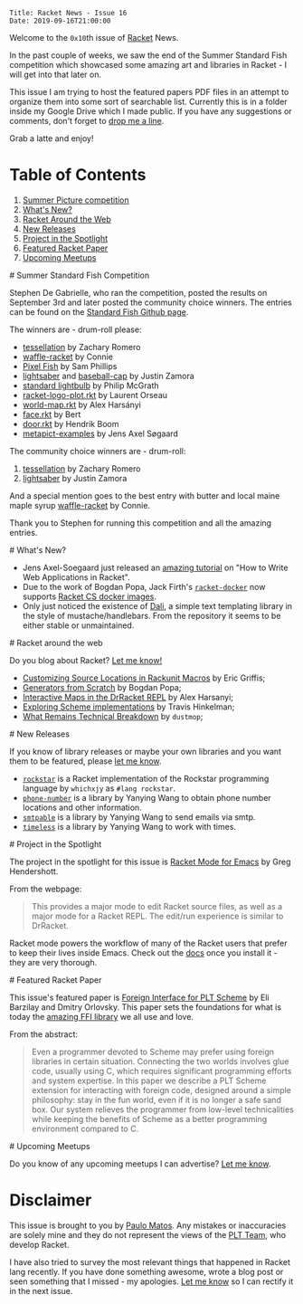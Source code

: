     Title: Racket News - Issue 16
    Date: 2019-09-16T21:00:00

Welcome to the `0x10`th issue of [Racket](https://www.racket-lang.org) News. 

In the past couple of weeks, we saw the end of the Summer Standard Fish competition which showcased some amazing art and libraries in Racket - I will get into that later on. 

This issue I am trying to host the featured papers PDF files in an attempt to organize them into some sort of searchable list. Currently this is in a folder inside my Google Drive which I made public. If you have any suggestions or comments, don't forget to [drop me a line](mailto:pmatos@linki.tools).

Grab a latte and enjoy!

# Table of Contents

1. [Summer Picture competition](#summercomp)
2. [What's New?](#whatsnew)
3. [Racket Around the Web](#aroundtheweb)
4. [New Releases](#newreleases)
5. [Project in the Spotlight](#spotlight)
6. [Featured Racket Paper](#featuredpaper)
7. [Upcoming Meetups](#meetups)

<div id='summercomp'/>
# Summer Standard Fish Competition

Stephen De Gabrielle, who ran the competition, posted the results on September 3rd and later posted the community choice winners. The entries can be found on the [Standard Fish Github page](https://github.com/standard-fish). 

The winners are - drum-roll please:

* [tessellation](https://github.com/zkry/tessellation) by Zachary Romero 
* [waffle-racket](https://github.com/standard-fish/waffle-racket) by Connie 
* [Pixel Fish](https://github.com/samdphillips/pixel-fish) by Sam Phillips 
* [lightsaber](https://github.com/standard-fish/lightsaber) and [baseball-cap](https://github.com/zamora/baseball-cap) by Justin Zamora
* [standard lightbulb](https://gist.github.com/LiberalArtist/4d0059f5af23043515a3cc74bd4928c2) by Philip McGrath 
* [racket-logo-plot.rkt](https://gist.github.com/Metaxal/01309b175e268be502b406f036072f17) by Laurent Orseau 
* [world-map.rkt](https://gist.github.com/alex-hhh/2c0f5a02d9e795cbedf90cf84ef84281) by Alex Harsányi 
* [face.rkt](https://github.com/standard-fish/summer-competititon-2019/blob/master/entries/bedeke/face.rkt) by Bert 
* [door.rkt](https://github.com/standard-fish/summer-competititon-2019/tree/master/entries/hboom) by Hendrik Boom 
* [metapict-examples](https://github.com/soegaard/metapict/tree/master/metapict/examples) by Jens Axel Søgaard 

The community choice winners are - drum-roll:

1. [tessellation](https://github.com/zkry/tessellation) by Zachary Romero 
2. [lightsaber](https://github.com/standard-fish/lightsaber) by Justin Zamora

And a special mention goes to the best entry with butter and local maine maple syrup [waffle-racket](https://github.com/standard-fish/waffle-racket) by Connie.

Thank you to Stephen for running this competition and all the amazing entries.

<div id='whatsnew'/>
# What's New?

* Jens Axel-Soegaard just released an [amazing tutorial](https://github.com/soegaard/web-tutorial) on "How to Write Web Applications in Racket".
* Due to the work of Bogdan Popa, Jack Firth's [`racket-docker`](https://github.com/jackfirth/racket-docker) now supports [Racket CS docker images](https://hub.docker.com/r/jackfirth/racket/tags).
* Only just noticed the existence of [Dali](https://github.com/johnstonskj/dali), a simple text templating library in the style of mustache/handlebars. From the repository it seems to be either stable or unmaintained.

<div id='aroundtheweb'/>
# Racket around the web

Do you blog about Racket? [Let me know!](mailto:pmatos@linki.tools)

* [Customizing Source Locations in Rackunit Macros](https://dedbox.github.io/2019/09/customizing-source-locations-in-rackunit-macros.html) by Eric Griffis;
* [Generators from Scratch](https://defn.io/2019/09/05/racket-generators/) by Bogdan Popa;
* [Interactive Maps in the DrRacket REPL](https://alex-hhh.github.io/2019/09/map-snip.html) by Alex Harsanyi;
* [Exploring Scheme implementations](https://www.travishinkelman.com/post/exploring-scheme-implementations/) by Travis Hinkelman;
* [What Remains Technical Breakdown](http://www.dustmop.io/blog/2019/09/10/what-remains-technical-breakdown/) by `dustmop`;

<div id='newreleases'/>
# New Releases

If you know of library releases or maybe your own libraries and you want them to be featured, please [let me know](mailto:pmatos@linki.tools).

* [`rockstar`](https://github.com/whichxjy/rockstar-rkt) is a Racket implementation of the Rockstar programming language by `whichxjy` as `#lang rockstar`.
* [`phone-number`](https://gitlab.com/yanyingwang/phone-number) is a library by Yanying Wang to obtain phone number locations and other information.
* [`smtpable`](https://gitlab.com/yanyingwang/smtpable.git) is a library by Yanying Wang to send emails via smtp.
* [`timeless`](https://gitlab.com/yanyingwang/timeless.git) is a library by Yanying Wang to work with times.

<div id='spotlight'/>
# Project in the Spotlight

The project in the spotlight for this issue is [Racket Mode for Emacs](https://github.com/greghendershott/racket-mode) by Greg Hendershott. 

From the webpage:

> This provides a major mode to edit Racket source files, as well as a major mode for a Racket REPL. The edit/run experience is similar to DrRacket.

Racket mode powers the workflow of many of the Racket users that prefer to keep their lives inside Emacs. Check out the [docs](https://www.racket-mode.com/) once you install it - they are very thorough. 

<div id='featuredpaper'/>
# Featured Racket Paper

This issue's featured paper is [Foreign Interface for PLT Scheme](https://drive.google.com/open?id=1lE5HtY-z_Lh8jTiC4Au54m3pKXTUEBKo) by Eli Barzilay and Dmitry Orlovsky. This paper sets the foundations for what is today the [amazing FFI library](https://docs.racket-lang.org/foreign/index.html) we all use and love.

From the abstract:

> Even a programmer devoted to Scheme may prefer using foreign libraries in certain situation. Connecting the two worlds involves glue code, usually using C, which requires significant programming efforts and system expertise. In this paper we describe a PLT Scheme extension for interacting with foreign code, designed around a simple philosophy: stay in the fun world, even if it is no longer a safe sand box. Our system relieves the programmer from low-level technicalities while keeping the benefits of Scheme as a better programming environment compared to C.

<div id='meetups'/>
# Upcoming Meetups

Do you know of any upcoming meetups I can advertise? [Let me know](mailto:pmatos@linki.tools).

# Disclaimer

This issue is brought to you by [Paulo Matos](mailto:pmatos@linki.tools). Any mistakes or inaccuracies are solely mine and
they do not represent the views of the [PLT Team](http://www.racket-lang.org/team.html), who develop Racket.

I have also tried to survey the most relevant things that happened in Racket lang recently. If you have done something awesome, wrote a blog post or seen something that I missed - my apologies. [Let me know](mailto:pmatos@linki.tools) so I can rectify it in the next issue.
